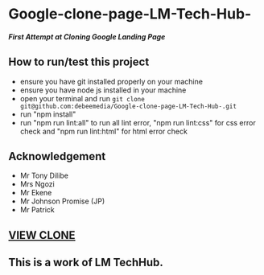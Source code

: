 # Google-clone-page-LM-Tech-Hub-
##### First Attempt at Cloning Google Landing Page
## How to run/test this project
* ensure you have git installed properly on your machine
* ensure you have node js installed in your machine
* open your terminal and run `git clone git@github.com:debeemedia/Google-clone-page-LM-Tech-Hub-.git`
* run "npm install"
* run "npm run lint:all" to run all lint error, "npm run lint:css" for css error check and "npm run lint:html" for html error check
## Acknowledgement
* Mr Tony Dilibe
* Mrs Ngozi
* Mr Ekene
* Mr Johnson Promise (JP)
* Mr Patrick

## [VIEW CLONE]([https://debeemedia.github.io/text-hyperlinks/](https://debeemedia.github.io/Google-clone-page-LM-Tech-Hub-/))

## This is a work of LM TechHub.
